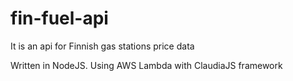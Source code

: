 # fin-fuel-api
It is an api for Finnish gas stations price data

Written in NodeJS.
Using AWS Lambda with ClaudiaJS framework

